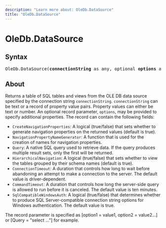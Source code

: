 ```yaml
---
description: "Learn more about: OleDb.DataSource"
title: "OleDb.DataSource"
---
```

# OleDb.DataSource

## Syntax

<pre>
OleDb.DataSource(<b>connectionString</b> as any, optional <b>options</b> as nullable record) as table
</pre>

## About

Returns a table of SQL tables and views from the OLE DB data source specified by the connection string `connectionString`. `connectionString` can be text or a record of property value pairs. Property values can either be text or number. An optional record parameter, `options`, may be provided to specify additional properties. The record can contain the following fields:

* `CreateNavigationProperties`: A logical (true/false) that sets whether to generate navigation properties on the returned values (default is true).
* `NavigationPropertyNameGenerator`: A function that is used for the creation of names for navigation properties.
* `Query`: A native SQL query used to retrieve data. If the query produces multiple result sets, only the first will be returned.
* `HierarchicalNavigation`: A logical (true/false) that sets whether to view the tables grouped by their schema names (default is true).
* `ConnectionTimeout`: A duration that controls how long to wait before abandoning an attempt to make a connection to the server. The default value is driver-dependent.
* `CommandTimeout`: A duration that controls how long the server-side query is allowed to run before it is canceled. The default value is ten minutes.
* `SqlCompatibleWindowsAuth`: A logical (true/false) that determines whether to produce SQL Server-compatible connection string options for Windows authentication. The default value is true.

The record parameter is specified as [option1 = value1, option2 = value2...] or [Query = "select ..."] for example.
